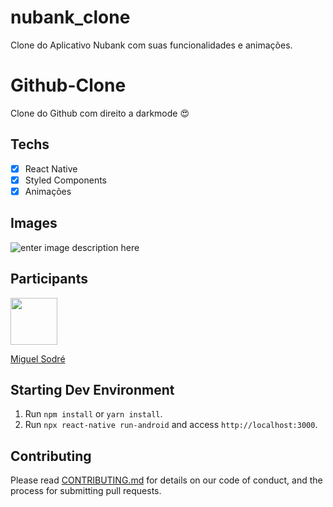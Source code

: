 # nubank_clone
Clone do Aplicativo Nubank com suas funcionalidades e animações.

# Github-Clone
Clone do Github com direito a darkmode 😍

## Techs

- [x] React Native
- [x] Styled Components
- [x] Animações

## Images

![enter image description here](https://camo.githubusercontent.com/0fd1e3950107930ce61d965dd937e2eb39ae251e9ad1c58f21c9a32feaff15b6/687474703a2f2f736f667466656e69782e636f6d2e62722f696d616765732f7072696e745f6170705f636c6f6e655f6e7562616e6b2e706e67)

## Participants

[<img src="https://avatars3.githubusercontent.com/u/61780220?s=400&u=f70299eb4ea11b4db2643818c9dfe4185e5898c7&v=4" width="75px;"/>](https://github.com/MiguelS007)

[Miguel Sodré](https://github.com/MiguelS007)

## Starting Dev Environment

1. Run `npm install` or `yarn install`.<br />
2. Run `npx react-native run-android` and access `http://localhost:3000`.<br />

## Contributing

Please read [CONTRIBUTING.md](CONTRIBUTING.md) for details on our code of conduct, and the process for submitting pull requests.